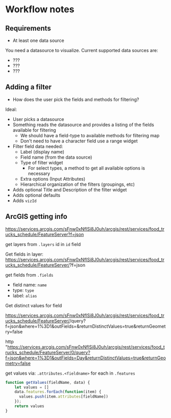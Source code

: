 # Workflow notes

## Requirements

- At least one data source

You need a datasource to visualize. Current supported data sources are:

- ???
- ???
- ???

## Adding a filter

- How does the user pick the fields and methods for filtering?

Ideal:
  - User picks a datasource
  - Something reads the datasource and provides a listing of the fields available for filtering
    - We should have a field-type to available methods for filtering map
    - Don't need to have a character field use a range widget
  - Filter field data needed:
    - Label (display name)
    - Field name (from the data source)
    - Type of filter widget
      - For select types, a method to get all available options is necessary
    - Extra options (Input Attributes)
    - Hierarchical organization of the filters (groupings, etc)
  - Adds optional Title and Description of the filter widget
  - Adds optional defaults
  - Adds `vizId`


## ArcGIS getting info

https://services.arcgis.com/sFnw0xNflSi8J0uh/arcgis/rest/services/food_trucks_schedule/FeatureServer?f=json

get layers from `.layers` id in `id` field

Get fields in layer:
https://services.arcgis.com/sFnw0xNflSi8J0uh/arcgis/rest/services/food_trucks_schedule/FeatureServer/<id>?f=json

get fields from `.fields`
  - field name: `name`
  - type: `type`
  - label: `alias`

Get distinct values for field

https://services.arcgis.com/sFnw0xNflSi8J0uh/arcgis/rest/services/food_trucks_schedule/FeatureServer/<id>/query?f=json&where=1%3D1&outFields=<fieldname>&returnDistinctValues=true&returnGeometry=false

  http "https://services.arcgis.com/sFnw0xNflSi8J0uh/arcgis/rest/services/food_trucks_schedule/FeatureServer/0/query?f=json&where=1%3D1&outFields=Day&returnDistinctValues=true&returnGeometry=false

get values via:
`.attributes.<fieldname>`  for each in `.features`
```javascript
function getValues(fieldName, data) {
    let values = []
    data.features.forEach(function(item) {
      values.push(item.attributes[fieldName])
    });
    return values
}
```


